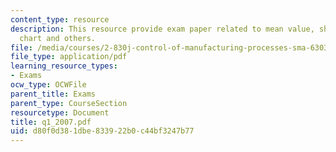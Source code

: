 ```yaml
---
content_type: resource
description: This resource provide exam paper related to mean value, shewhart xbar
  chart and others.
file: /media/courses/2-830j-control-of-manufacturing-processes-sma-6303-spring-2008/d80f0d381dbe833922b0c44bf3247b77_q1_2007.pdf
file_type: application/pdf
learning_resource_types:
- Exams
ocw_type: OCWFile
parent_title: Exams
parent_type: CourseSection
resourcetype: Document
title: q1_2007.pdf
uid: d80f0d38-1dbe-8339-22b0-c44bf3247b77
---
```


